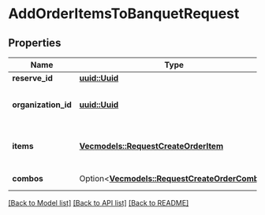 # AddOrderItemsToBanquetRequest

## Properties

Name | Type | Description | Notes
------------ | ------------- | ------------- | -------------
**reserve_id** | [**uuid::Uuid**](uuid::Uuid.md) | Banquet ID. | 
**organization_id** | [**uuid::Uuid**](uuid::Uuid.md) | Organization ID.                Can be obtained by `/api/1/organizations` operation. | 
**items** | [**Vec<models::RequestCreateOrderItem>**](RequestCreateOrderItem.md) | Order items (may include ProductOrderItem or CompoundOrderItem). | 
**combos** | Option<[**Vec<models::RequestCreateOrderCombo>**](RequestCreateOrderCombo.md)> | Combos.   > Allowed from version `7.6.1`. | [optional]

[[Back to Model list]](../README.md#documentation-for-models) [[Back to API list]](../README.md#documentation-for-api-endpoints) [[Back to README]](../README.md)


